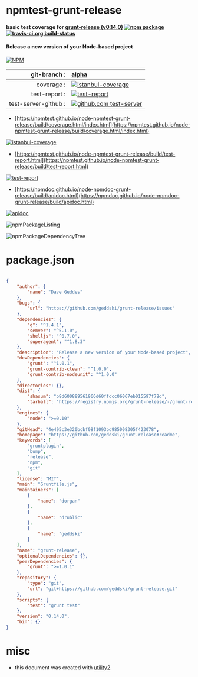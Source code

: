 # npmtest-grunt-release

#### basic test coverage for  [grunt-release (v0.14.0)](https://github.com/geddski/grunt-release#readme)  [![npm package](https://img.shields.io/npm/v/npmtest-grunt-release.svg?style=flat-square)](https://www.npmjs.org/package/npmtest-grunt-release) [![travis-ci.org build-status](https://api.travis-ci.org/npmtest/node-npmtest-grunt-release.svg)](https://travis-ci.org/npmtest/node-npmtest-grunt-release)

#### Release a new version of your Node-based project

[![NPM](https://nodei.co/npm/grunt-release.png?downloads=true&downloadRank=true&stars=true)](https://www.npmjs.com/package/grunt-release)

| git-branch : | [alpha](https://github.com/npmtest/node-npmtest-grunt-release/tree/alpha)|
|--:|:--|
| coverage : | [![istanbul-coverage](https://npmtest.github.io/node-npmtest-grunt-release/build/coverage.badge.svg)](https://npmtest.github.io/node-npmtest-grunt-release/build/coverage.html/index.html)|
| test-report : | [![test-report](https://npmtest.github.io/node-npmtest-grunt-release/build/test-report.badge.svg)](https://npmtest.github.io/node-npmtest-grunt-release/build/test-report.html)|
| test-server-github : | [![github.com test-server](https://npmtest.github.io/node-npmtest-grunt-release/GitHub-Mark-32px.png)](https://npmtest.github.io/node-npmtest-grunt-release/build/app/index.html) | | build-artifacts : | [![build-artifacts](https://npmtest.github.io/node-npmtest-grunt-release/glyphicons_144_folder_open.png)](https://github.com/npmtest/node-npmtest-grunt-release/tree/gh-pages/build)|

- [https://npmtest.github.io/node-npmtest-grunt-release/build/coverage.html/index.html](https://npmtest.github.io/node-npmtest-grunt-release/build/coverage.html/index.html)

[![istanbul-coverage](https://npmtest.github.io/node-npmtest-grunt-release/build/screenCapture.buildCi.browser.%252Ftmp%252Fbuild%252Fcoverage.lib.html.png)](https://npmtest.github.io/node-npmtest-grunt-release/build/coverage.html/index.html)

- [https://npmtest.github.io/node-npmtest-grunt-release/build/test-report.html](https://npmtest.github.io/node-npmtest-grunt-release/build/test-report.html)

[![test-report](https://npmtest.github.io/node-npmtest-grunt-release/build/screenCapture.buildCi.browser.%252Ftmp%252Fbuild%252Ftest-report.html.png)](https://npmtest.github.io/node-npmtest-grunt-release/build/test-report.html)

- [https://npmdoc.github.io/node-npmdoc-grunt-release/build/apidoc.html](https://npmdoc.github.io/node-npmdoc-grunt-release/build/apidoc.html)

[![apidoc](https://npmdoc.github.io/node-npmdoc-grunt-release/build/screenCapture.buildCi.browser.%252Ftmp%252Fbuild%252Fapidoc.html.png)](https://npmdoc.github.io/node-npmdoc-grunt-release/build/apidoc.html)

![npmPackageListing](https://npmtest.github.io/node-npmtest-grunt-release/build/screenCapture.npmPackageListing.svg)

![npmPackageDependencyTree](https://npmtest.github.io/node-npmtest-grunt-release/build/screenCapture.npmPackageDependencyTree.svg)



# package.json

```json

{
    "author": {
        "name": "Dave Geddes"
    },
    "bugs": {
        "url": "https://github.com/geddski/grunt-release/issues"
    },
    "dependencies": {
        "q": "^1.4.1",
        "semver": "^5.1.0",
        "shelljs": "^0.7.0",
        "superagent": "^1.8.3"
    },
    "description": "Release a new version of your Node-based project",
    "devDependencies": {
        "grunt": "^1.0.1",
        "grunt-contrib-clean": "^1.0.0",
        "grunt-contrib-nodeunit": "^1.0.0"
    },
    "directories": {},
    "dist": {
        "shasum": "b8d600889561966d60ffdcc06067eb015597f78d",
        "tarball": "https://registry.npmjs.org/grunt-release/-/grunt-release-0.14.0.tgz"
    },
    "engines": {
        "node": ">=0.10"
    },
    "gitHead": "4e495c3e320bcbf08f1093bd985008305f423078",
    "homepage": "https://github.com/geddski/grunt-release#readme",
    "keywords": [
        "gruntplugin",
        "bump",
        "release",
        "npm",
        "git"
    ],
    "license": "MIT",
    "main": "Gruntfile.js",
    "maintainers": [
        {
            "name": "dorgan"
        },
        {
            "name": "drublic"
        },
        {
            "name": "geddski"
        }
    ],
    "name": "grunt-release",
    "optionalDependencies": {},
    "peerDependencies": {
        "grunt": ">=1.0.1"
    },
    "repository": {
        "type": "git",
        "url": "git+https://github.com/geddski/grunt-release.git"
    },
    "scripts": {
        "test": "grunt test"
    },
    "version": "0.14.0",
    "bin": {}
}
```



# misc
- this document was created with [utility2](https://github.com/kaizhu256/node-utility2)

